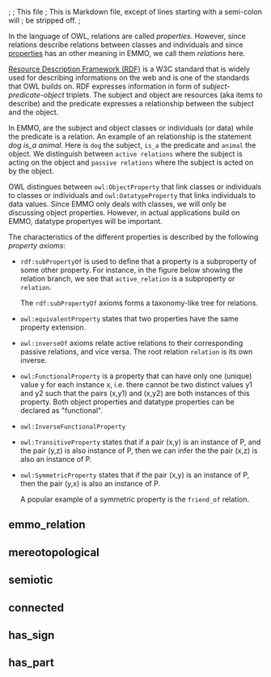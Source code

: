 ;
; This file
; This is Markdown file, except of lines starting with a semi-colon will
; be stripped off.
;

In the language of OWL, relations are called *properties*.  However,
since relations describe relations between classes and individuals and
since [properties](#Properties) has an other meaning in EMMO, we call
them *relations* here.

[Resource Description Framework (RDF)][RDF] is a W3C standard that is
widely used for describing informations on the web and is one of the
standards that OWL builds on.  RDF expresses information in form of
*subject-predicate-object* triplets.  The subject and object are
resources (aka items to describe) and the predicate expresses a
relationship between the subject and the object.

In EMMO, are the subject and object classes or individuals (or data)
while the predicate is a relation.  An example of an relationship is
the statement *dog is_a animal*.  Here is `dog` the subject, `is_a`
the predicate and `animal` the object.  We distinguish between
`active relations` where the subject is acting on the object and
`passive relations` where the subject is acted on by the object.

OWL distingues between `owl:ObjectProperty` that link classes or
individuals to classes or individuals and `owl:DatatypeProperty` that
links individuals to data values.  Since EMMO only deals with classes,
we will only be discussing object properties.  However, in actual
applications build on EMMO, datatype propertyes will be important.

The characteristics of the different properties is described by
the following *property axioms*:

- `rdf:subPropertyOf` is used to define that a property is a
  subproperty of some other property.  For instance, in the figure
  below showing the relation branch, we see that `active_relation` is
  a subproperty or `relation`.

  The `rdf:subPropertyOf` axioms forms a taxonomy-like tree for relations.

<!--
- `rdfs:domain` is not used in EMMO.

- `rdfs:range` is not used in EMMO.
-->

- `owl:equivalentProperty` states that two properties have the same
  property extension.

- `owl:inverseOf` axioms relate active relations to their corresponding
  passive relations, and vice versa. The root relation `relation` is its
  own inverse.

- `owl:FunctionalProperty` is a property that can have only one
  (unique) value y for each instance x, i.e. there cannot be two
  distinct values y1 and y2 such that the pairs (x,y1) and (x,y2) are
  both instances of this property. Both object properties and datatype
  properties can be declared as "functional".

- `owl:InverseFunctionalProperty`

- `owl:TransitiveProperty` states that if a pair (x,y) is an instance
  of P, and the pair (y,z) is also instance of P, then we can infer
  the the pair (x,z) is also an instance of P.

- `owl:SymmetricProperty` states that if the pair (x,y) is an instance of P,
  then the pair (y,x) is also an instance of P.

  A popular example of a symmetric property is the `friend_of` relation.



## emmo_relation

## mereotopological

## semiotic

## connected

## has_sign

## has_part




[RDF]: https://en.wikipedia.org/wiki/Resource_Description_Framework
